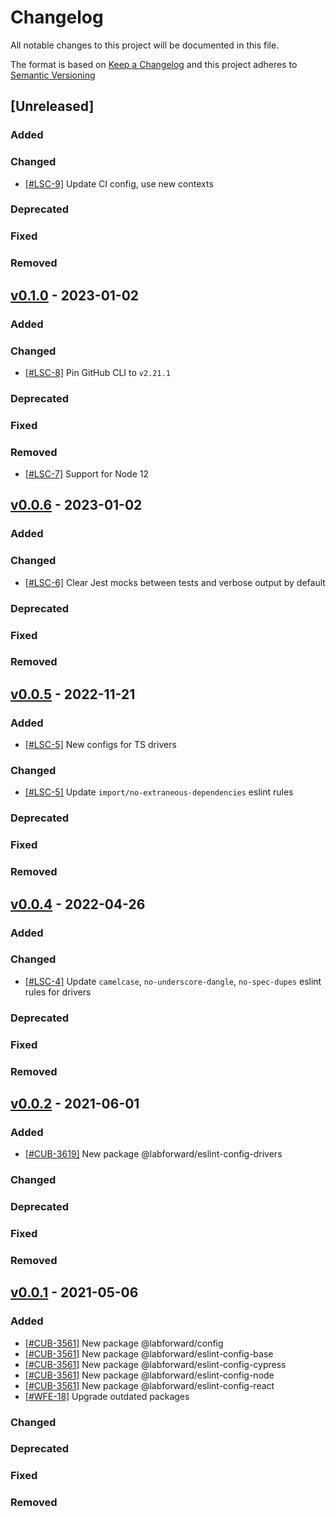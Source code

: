# Changelog

All notable changes to this project will be documented in this file.

The format is based on [Keep a Changelog](http://keepachangelog.com/en/1.0.0/)
and this project adheres to [Semantic Versioning](http://semver.org/spec/)

## [Unreleased]

### Added

### Changed

- [[#LSC-9]](https://labforward.atlassian.net/browse/LSC-9) Update CI config, use new contexts

### Deprecated

### Fixed

### Removed

## [v0.1.0](https://github.com/labforward/config/releases/tag/v0.1.0) - 2023-01-02

### Added

### Changed

- [[#LSC-8]](https://labforward.atlassian.net/browse/LSC-8) Pin GitHub CLI to `v2.21.1`

### Deprecated

### Fixed

### Removed

- [[#LSC-7]](https://labforward.atlassian.net/browse/LSC-7) Support for Node 12

## [v0.0.6](https://github.com/labforward/config/releases/tag/v0.0.6) - 2023-01-02

### Added

### Changed

- [[#LSC-6]](https://labforward.atlassian.net/browse/LSC-6) Clear Jest mocks between tests and verbose output by default

### Deprecated

### Fixed

### Removed

## [v0.0.5](https://github.com/labforward/config/releases/tag/v0.0.5) - 2022-11-21

### Added

- [[#LSC-5]](https://labforward.atlassian.net/browse/LSC-5) New configs for TS drivers

### Changed

- [[#LSC-5]](https://labforward.atlassian.net/browse/LSC-5) Update `import/no-extraneous-dependencies` eslint rules

### Deprecated

### Fixed

### Removed

## [v0.0.4](https://github.com/labforward/config/releases/tag/v0.0.4) - 2022-04-26

### Added

### Changed

- [[#LSC-4]](https://labforward.atlassian.net/browse/LSC-4) Update `camelcase`, `no-underscore-dangle`, `no-spec-dupes` eslint rules for drivers

### Deprecated

### Fixed

### Removed

## [v0.0.2](https://github.com/labforward/config/releases/tag/v0.0.2) - 2021-06-01

### Added

- [[#CUB-3619]](https://labforward.atlassian.net/browse/CUB-3619) New package @labforward/eslint-config-drivers

### Changed

### Deprecated

### Fixed

### Removed

## [v0.0.1](https://github.com/labforward/config/releases/tag/v0.0.1) - 2021-05-06

### Added

- [[#CUB-3561]](https://labforward.atlassian.net/browse/CUB-3561) New package @labforward/config
- [[#CUB-3561]](https://labforward.atlassian.net/browse/CUB-3561) New package @labforward/eslint-config-base
- [[#CUB-3561]](https://labforward.atlassian.net/browse/CUB-3561) New package @labforward/eslint-config-cypress
- [[#CUB-3561]](https://labforward.atlassian.net/browse/CUB-3561) New package @labforward/eslint-config-node
- [[#CUB-3561]](https://labforward.atlassian.net/browse/CUB-3561) New package @labforward/eslint-config-react
- [[#WFE-18]](https://labforward.atlassian.net/browse/WFE-18) Upgrade outdated packages

### Changed

### Deprecated

### Fixed

### Removed
